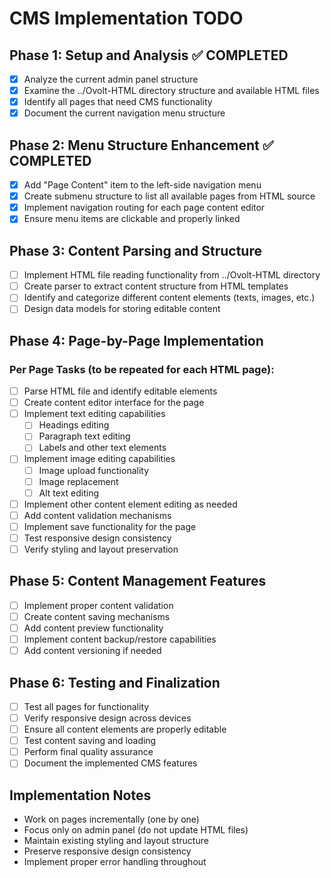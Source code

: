 # CMS Implementation TODO

## Phase 1: Setup and Analysis ✅ COMPLETED
- [x] Analyze the current admin panel structure
- [x] Examine the ../Ovolt-HTML directory structure and available HTML files
- [x] Identify all pages that need CMS functionality
- [x] Document the current navigation menu structure

## Phase 2: Menu Structure Enhancement ✅ COMPLETED
- [x] Add "Page Content" item to the left-side navigation menu
- [x] Create submenu structure to list all available pages from HTML source
- [x] Implement navigation routing for each page content editor
- [x] Ensure menu items are clickable and properly linked

## Phase 3: Content Parsing and Structure
- [ ] Implement HTML file reading functionality from ../Ovolt-HTML directory
- [ ] Create parser to extract content structure from HTML templates
- [ ] Identify and categorize different content elements (texts, images, etc.)
- [ ] Design data models for storing editable content

## Phase 4: Page-by-Page Implementation
### Per Page Tasks (to be repeated for each HTML page):
- [ ] Parse HTML file and identify editable elements
- [ ] Create content editor interface for the page
- [ ] Implement text editing capabilities
  - [ ] Headings editing
  - [ ] Paragraph text editing
  - [ ] Labels and other text elements
- [ ] Implement image editing capabilities
  - [ ] Image upload functionality
  - [ ] Image replacement
  - [ ] Alt text editing
- [ ] Implement other content element editing as needed
- [ ] Add content validation mechanisms
- [ ] Implement save functionality for the page
- [ ] Test responsive design consistency
- [ ] Verify styling and layout preservation

## Phase 5: Content Management Features
- [ ] Implement proper content validation
- [ ] Create content saving mechanisms
- [ ] Add content preview functionality
- [ ] Implement content backup/restore capabilities
- [ ] Add content versioning if needed

## Phase 6: Testing and Finalization
- [ ] Test all pages for functionality
- [ ] Verify responsive design across devices
- [ ] Ensure all content elements are properly editable
- [ ] Test content saving and loading
- [ ] Perform final quality assurance
- [ ] Document the implemented CMS features

## Implementation Notes
- Work on pages incrementally (one by one)
- Focus only on admin panel (do not update HTML files)
- Maintain existing styling and layout structure
- Preserve responsive design consistency
- Implement proper error handling throughout